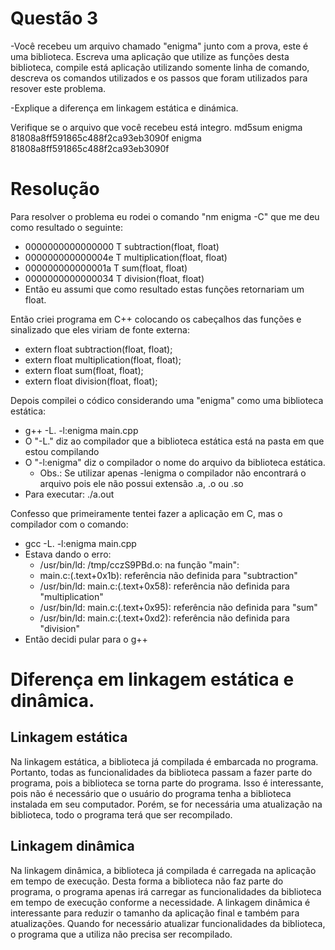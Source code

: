 # Questão 3
-Você recebeu um arquivo chamado "enigma" junto com a prova, este é uma biblioteca. Escreva uma aplicação que utilize as funções desta biblioteca, compile está aplicação utilizando somente linha de comando, descreva os comandos utilizados e os passos que foram utilizados para resover este problema.

-Explique a diferença em linkagem estática e dinámica.

Verifique se o arquivo que você recebeu está integro.
md5sum enigma
81808a8ff591865c488f2ca93eb3090f  enigma
81808a8ff591865c488f2ca93eb3090f

# Resolução

Para resolver o problema eu rodei o comando "nm enigma -C" que me deu como resultado o seguinte:

- 0000000000000000 T subtraction(float, float)
- 000000000000004e T multiplication(float, float)
- 000000000000001a T sum(float, float)
- 0000000000000034 T division(float, float)
- Então eu assumi que como resultado estas funções retornariam um float.

Então criei programa em C++ colocando os cabeçalhos das funções e sinalizado que eles viriam de fonte externa:
- extern float subtraction(float, float);
- extern float multiplication(float, float);
- extern float sum(float, float);
- extern float division(float, float);

Depois compilei o códico considerando uma "enigma" como uma biblioteca estática:
- g++ -L. -l:enigma main.cpp
- O "-L." diz ao compilador que a biblioteca estática está na pasta em que estou compilando
- O "-l:enigma" diz o compilador o nome do arquivo da biblioteca estática.
    - Obs.: Se utilizar apenas -lenigma o compilador não encontrará o arquivo pois ele não possui extensão .a, .o ou .so
- Para executar: ./a.out 

Confesso que primeiramente tentei fazer a aplicação em C, mas o compilador com o comando:
- gcc -L. -l:enigma main.cpp
- Estava dando o erro:
    - /usr/bin/ld: /tmp/cczS9PBd.o: na função "main":
    - main.c:(.text+0x1b): referência não definida para "subtraction"
    - /usr/bin/ld: main.c:(.text+0x58): referência não definida para "multiplication"
    - /usr/bin/ld: main.c:(.text+0x95): referência não definida para "sum"
    - /usr/bin/ld: main.c:(.text+0xd2): referência não definida para "division"
- Então decidi pular para o g++


# Diferença em linkagem estática e dinâmica.

## Linkagem estática
Na linkagem estática, a biblioteca já compilada é embarcada no programa. Portanto, todas as funcionalidades da biblioteca passam a fazer parte do programa, pois a biblioteca se torna parte do programa. Isso é interessante, pois não é necessário que o usuário do programa tenha a biblioteca instalada em seu computador. Porém, se for necessária uma atualização na biblioteca, todo o programa terá que ser recompilado.

## Linkagem dinâmica
Na linkagem dinâmica, a biblioteca já compilada é carregada na aplicação em tempo de execução. Desta forma a biblioteca não faz parte do programa, o programa apenas irá carregar as funcionalidades da biblioteca em tempo de execução conforme a necessidade. A linkagem dinâmica é interessante para reduzir o tamanho da aplicação final e também para atualizações. Quando for necessário atualizar funcionalidades da biblioteca, o programa que a utiliza não precisa ser recompilado.